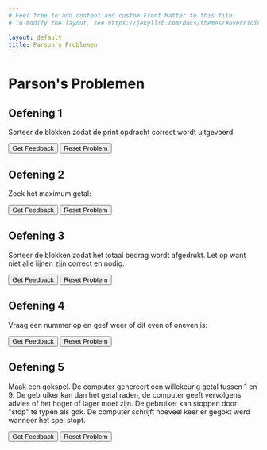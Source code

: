 ```yaml
---
# Feel free to add content and custom Front Matter to this file.
# To modify the layout, see https://jekyllrb.com/docs/themes/#overriding-theme-defaults

layout: default
title: Parson's Problemen
---
```

# Parson's Problemen

## Oefening 1
Sorteer de blokken zodat de print opdracht correct wordt uitgevoerd.

<div id="Parsonsproblem2-sortableTrash" class="sortable-code"></div> 
<div id="Parsonsproblem2-sortable" class="sortable-code"></div> 
<div style="clear:both;"></div> 
<p> 
    <input id="Parsonsproblem2-feedbackLink" value="Get Feedback" type="button" /> 
    <input id="Parsonsproblem2-newInstanceLink" value="Reset Problem" type="button" /> 
</p> 
<script type="text/javascript"> 
(function(){
  var initial = "naam = input(&quot;Geef jouw naam: &quot;)\n" +
    "eten = input(&quot;Wat is jouw favo eten? &quot; + str(naam) + ”?”)\n" +
    "print(str(eten) + &quot; is een goede keuze!&quot;)";
  var parsonsPuzzle = new ParsonsWidget({
    "sortableId": "Parsonsproblem2-sortable",
    "max_wrong_lines": 10,
    "grader": ParsonsWidget._graders.LineBasedGrader,
    "exec_limit": 2500,
    "can_indent": true,
    "x_indent": 50,
    "lang": "en",
    "trashId": "Parsonsproblem2-sortableTrash"
  });
  parsonsPuzzle.init(initial);
  parsonsPuzzle.shuffleLines();
  $("#Parsonsproblem2-newInstanceLink").click(function(event){ 
      event.preventDefault(); 
      parsonsPuzzle.shuffleLines(); 
  }); 
  $("#Parsonsproblem2-feedbackLink").click(function(event){ 
      event.preventDefault(); 
      parsonsPuzzle.getFeedback(); 
  }); 
})(); 
</script>

## Oefening 2
Zoek het maximum getal:

<div id="Parsonsproblem5-sortableTrash" class="sortable-code"></div> 
<div id="Parsonsproblem5-sortable" class="sortable-code"></div> 
<div style="clear:both;"></div> 
<p> 
    <input id="Parsonsproblem5-feedbackLink" value="Get Feedback" type="button" /> 
    <input id="Parsonsproblem5-newInstanceLink" value="Reset Problem" type="button" /> 
</p> 
<script type="text/javascript"> 
(function(){
  var initial = "def find_max(L): \n" +
    "	max = 0\n" +
    "    for item in L:\n" +
    "        if item &gt; max:\n" +
    "            max = item\n" +
    "    return max";
  var parsonsPuzzle = new ParsonsWidget({
    "sortableId": "Parsonsproblem5-sortable",
    "max_wrong_lines": 10,
    "grader": ParsonsWidget._graders.LineBasedGrader,
    "exec_limit": 2500,
    "can_indent": true,
    "x_indent": 50,
    "lang": "en",
    "trashId": "Parsonsproblem5-sortableTrash"
  });
  parsonsPuzzle.init(initial);
  parsonsPuzzle.shuffleLines();
  $("#Parsonsproblem5-newInstanceLink").click(function(event){ 
      event.preventDefault(); 
      parsonsPuzzle.shuffleLines(); 
  }); 
  $("#Parsonsproblem5-feedbackLink").click(function(event){ 
      event.preventDefault(); 
      parsonsPuzzle.getFeedback(); 
  }); 
})(); 
</script>

## Oefening 3 
Sorteer de blokken zodat het totaal bedrag wordt afgedrukt. Let op want niet alle lijnen zijn correct en nodig.

<div id="Parsonsproblem1-sortableTrash" class="sortable-code"></div> 
<div id="Parsonsproblem1-sortable" class="sortable-code"></div> 
<div style="clear:both;"></div> 
<p> 
    <input id="Parsonsproblem1-feedbackLink" value="Get Feedback" type="button" /> 
    <input id="Parsonsproblem1-newInstanceLink" value="Reset Problem" type="button" /> 
</p> 
<script type="text/javascript"> 
(function(){
  var initial = "prijs = 3.50\n" +
    "hoeveelheid = 5\n" +
    "totaal = prijs * hoeveelheid\n" +
    "print(str(totaal))\n" +
    "print(str(“totaal”)) #distractor\n" +
    "totaal = prijs x hoeveelheid #distractor";
  var parsonsPuzzle = new ParsonsWidget({
    "sortableId": "Parsonsproblem1-sortable",
    "max_wrong_lines": 10,
    "grader": ParsonsWidget._graders.LineBasedGrader,
    "exec_limit": 2500,
    "can_indent": true,
    "x_indent": 50,
    "lang": "en",
    "trashId": "Parsonsproblem1-sortableTrash"
  });
  parsonsPuzzle.init(initial);
  parsonsPuzzle.shuffleLines();
  $("#Parsonsproblem1-newInstanceLink").click(function(event){ 
      event.preventDefault(); 
      parsonsPuzzle.shuffleLines(); 
  }); 
  $("#Parsonsproblem1-feedbackLink").click(function(event){ 
      event.preventDefault(); 
      parsonsPuzzle.getFeedback(); 
  }); 
})(); 
</script>

## Oefening 4
Vraag een nummer op en geef weer of dit even of oneven is:

<div id="Parsonsproblem3-sortableTrash" class="sortable-code"></div> 
<div id="Parsonsproblem3-sortable" class="sortable-code"></div> 
<div style="clear:both;"></div> 
<p> 
    <input id="Parsonsproblem3-feedbackLink" value="Get Feedback" type="button" /> 
    <input id="Parsonsproblem3-newInstanceLink" value="Reset Problem" type="button" /> 
</p> 
<script type="text/javascript"> 
(function(){
  var initial = "nummer = input(&quot;Geef een nummer: &quot;)\n" +
    "mod = nummer%2\n" +
    "if mod &gt; 0:\n" +
    "   print(&quot;Dit is een oneven nummer!&quot;)\n" +
    "else:\n" +
    "   print(&quot;Dit is een even nummer!&quot;)";
  var parsonsPuzzle = new ParsonsWidget({
    "sortableId": "Parsonsproblem3-sortable",
    "max_wrong_lines": 10,
    "grader": ParsonsWidget._graders.LineBasedGrader,
    "exec_limit": 2500,
    "can_indent": true,
    "x_indent": 50,
    "lang": "en",
    "trashId": "Parsonsproblem3-sortableTrash"
  });
  parsonsPuzzle.init(initial);
  parsonsPuzzle.shuffleLines();
  $("#Parsonsproblem3-newInstanceLink").click(function(event){ 
      event.preventDefault(); 
      parsonsPuzzle.shuffleLines(); 
  }); 
  $("#Parsonsproblem3-feedbackLink").click(function(event){ 
      event.preventDefault(); 
      parsonsPuzzle.getFeedback(); 
  }); 
})(); 
</script>

## Oefening 5

Maak een gokspel. De computer genereert een willekeurig getal tussen 1 en 9. De gebruiker kan dan het getal raden, de computer geeft vervolgens advies of het hoger of lager moet zijn. De gebruiker kan stoppen door "stop" te typen als gok. De computer schrijft hoeveel keer er gegokt werd wanneer het spel stopt.

<div id="Parsonsproblem4-sortableTrash" class="sortable-code"></div> 
<div id="Parsonsproblem4-sortable" class="sortable-code"></div> 
<div style="clear:both;"></div> 
<p> 
    <input id="Parsonsproblem4-feedbackLink" value="Get Feedback" type="button" /> 
    <input id="Parsonsproblem4-newInstanceLink" value="Reset Problem" type="button" /> 
</p> 
<script type="text/javascript"> 
(function(){
  var initial = "import random\n" +
    "teller = 1\n" +
    "willekeurigPC = random.randint(1,9)\n" +
    "gok = int(input(&quot;Geef een getal tussen 1 en 9: (Typ stop om te eindigen)&quot;))\n" +
    "while gok != willekeurigPC and gok != &quot;stop&quot;:\n" +
    "    if gok &gt; willekeurigPC:\n" +
    "	    print(&quot;Te hoog&quot;)\n" +
    "    else:\n" +
    "        print(&quot;Te laag&quot;)\n" +
    "    teller = teller + 1\n" +
    "    gok = int(input(&quot;Geef een getal tussen 1 en 9: (Typ stop om te eindigen)&quot;))\n" +
    "print(&quot;Je had &quot; + str(teller) + &quot; gokken nodig!&quot;)";
  var parsonsPuzzle = new ParsonsWidget({
    "sortableId": "Parsonsproblem4-sortable",
    "max_wrong_lines": 10,
    "grader": ParsonsWidget._graders.LineBasedGrader,
    "exec_limit": 2500,
    "can_indent": true,
    "x_indent": 50,
    "lang": "en",
    "trashId": "Parsonsproblem4-sortableTrash"
  });
  parsonsPuzzle.init(initial);
  parsonsPuzzle.shuffleLines();
  $("#Parsonsproblem4-newInstanceLink").click(function(event){ 
      event.preventDefault(); 
      parsonsPuzzle.shuffleLines(); 
  }); 
  $("#Parsonsproblem4-feedbackLink").click(function(event){ 
      event.preventDefault(); 
      parsonsPuzzle.getFeedback(); 
  }); 
})(); 
</script>
